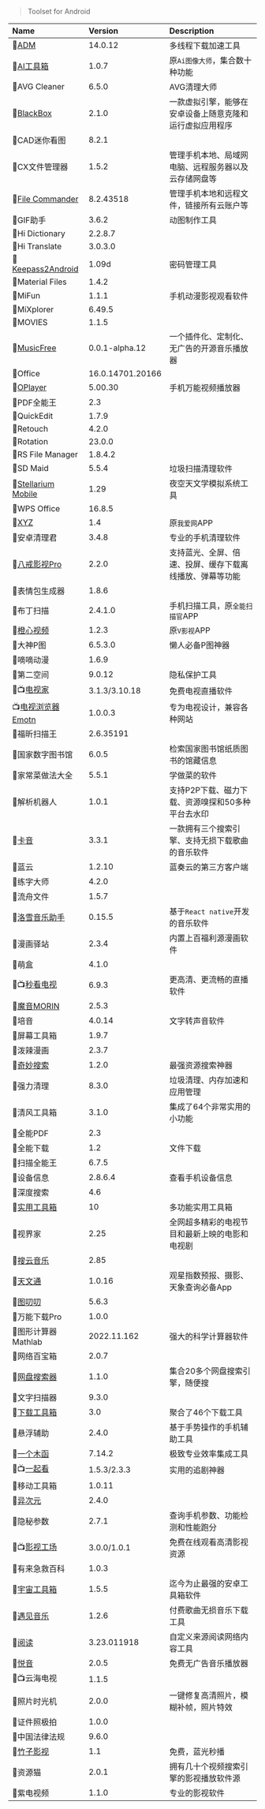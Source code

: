 > Toolset for Android

| Name                                   | Version          | Description                                              |
| :------------------------------------- | :--------------- | :------------------------------------------------------- |
| 📱[ADM][ADM]                            | 14.0.12          | 多线程下载加速工具                                       |
| 📱[AI工具箱][AI工具箱]                  | 1.0.7            | 原`Ai图像大师`，集合数十种功能                           |
| 📱AVG Cleaner                           | 6.5.0            | AVG清理大师                                              |
| 📱[BlackBox][BlackBox]                  | 2.1.0            | 一款虚拟引擎，能够在安卓设备上随意克隆和运行虚拟应用程序 |
| 📱CAD迷你看图                           | 8.2.1            |                                                          |
| 📱CX文件管理器                          | 1.5.2            | 管理手机本地、局域网电脑、远程服务器以及云存储网盘等     |
| 📱[File Commander][FileCommander]       | 8.2.43518        | 管理手机本地和远程文件，链接所有云账户等                 |
| 📱GIF助手                               | 3.6.2            | 动图制作工具                                             |
| 📱Hi Dictionary                         | 2.2.8.7          |                                                          |
| 📱Hi Translate                          | 3.0.3.0          |                                                          |
| 📱[Keepass2Android][Keepass2Android]    | 1.09d            | 密码管理工具                                             |
| 📱Material Files                        | 1.4.2            |                                                          |
| 📱MiFun                                 | 1.1.1            | 手机动漫影视观看软件                                     |
| 📱MiXplorer                             | 6.49.5           |                                                          |
| 📱MOVIES                                | 1.1.5            |                                                          |
| 📱[MusicFree][MusicFree]                | 0.0.1-alpha.12   | 一个插件化、定制化、无广告的开源音乐播放器               |
| 📱Office                                | 16.0.14701.20166 |                                                          |
| 📱[OPlayer][OPlayer]                    | 5.00.30          | 手机万能视频播放器                                       |
| 📱PDF全能王                             | 2.3              |                                                          |
| 📱QuickEdit                             | 1.7.9            |                                                          |
| 📱Retouch                               | 4.2.0            |                                                          |
| 📱Rotation                              | 23.0.0           |                                                          |
| 📱RS File Manager                       | 1.8.4.2          |                                                          |
| 📱SD Maid                               | 5.5.4            | 垃圾扫描清理软件                                         |
| 📱[Stellarium Mobile][StellariumMobile] | 1.29             | 夜空天文学模拟系统工具                                   |
| 📱WPS Office                            | 16.8.5           |                                                          |
| 📱[XYZ][XYZ]                            | 1.4              | 原`我爱网`APP                                            |
| 📱安卓清理君                            | 3.4.8            | 专业的手机清理软件                                       |
| 📱[八戒影视Pro][八戒影视]               | 2.2.0            | 支持蓝光、全屏、倍速、投屏、缓存下载离线播放、弹幕等功能 |
| 📱表情包生成器                          | 1.8.6            |                                                          |
| 📱布丁扫描                              | 2.4.1.0          | 手机扫描工具，原`全能扫描官`APP                          |
| 📱[橙心视频][橙心视频]                  | 1.2.3            | 原`V影视`APP                                             |
| 📱大神P图                               | 6.5.3.0          | 懒人必备P图神器                                          |
| 📱嘀嘀动漫                              | 1.6.9            |                                                          |
| 📱第二空间                              | 9.0.12           | 隐私保护工具                                             |
| 📱📺[电视家][电视家]                     | 3.1.3/3.10.18    | 免费电视直播软件                                         |
| 📺[电视浏览器Emotn][电视浏览器Emotn]    | 1.0.0.3          | 专为电视设计，兼容各种网站                               |
| 📱福昕扫描王                            | 2.6.35191        |                                                          |
| 📱国家数字图书馆                        | 6.0.5            | 检索国家图书馆纸质图书的馆藏信息                         |  |
| 📱家常菜做法大全                        | 5.5.1            | 学做菜的软件                                             |
| 📱解析机器人                            | 1.0.1            | 支持P2P下载、磁力下载、资源嗅探和50多种平台去水印        |
| 📱[卡音][卡音]                          | 3.3.1            | 一款拥有三个搜索引擎、支持无损下载歌曲的音乐软件         |
| 📱蓝云                                  | 1.2.10           | 蓝奏云的第三方客户端                                     |
| 📱练字大师                              | 4.2.0            |                                                          |
| 📱流舟文件                              | 1.5.7            |                                                          |
| 📱[洛雪音乐助手][洛雪音乐助手]          | 0.15.5           | 基于`React native`开发的音乐软件                         |
| 📱漫画驿站                              | 2.3.4            | 内置上百福利源漫画软件                                   |
| 📱萌盒                                  | 4.1.0            |                                                          |
| 📱📺[秒看电视][秒看电视]                 | 6.9.3            | 更高清、更流畅的直播软件                                 |
| 📱[魔音MORIN][魔音]                     | 2.5.3            |                                                          |
| 📱培音                                  | 4.0.14           | 文字转声音软件                                           |
| 📱屏幕工具箱                            | 1.9.7            |                                                          |
| 📱泼辣漫画                              | 2.3.7            |                                                          |
| 📱[奇妙搜索][奇妙搜索]                  | 1.2.0            | 最强资源搜索神器                                         |
| 📱强力清理                              | 8.3.0            | 垃圾清理、内存加速和应用管理                             |
| 📱清风工具箱                            | 3.1.0            | 集成了64个非常实用的小功能                               |
| 📱全能PDF                               | 2.3              |                                                          |
| 📱全能下载                              | 1.2              | 文件下载                                                 |
| 📱扫描全能王                            | 6.7.5            |                                                          |
| 📱设备信息                              | 2.8.6.4          | 查看手机设备信息                                         |
| 📱深度搜索                              | 4.6              |                                                          |
| 📱[实用工具箱][实用工具箱]              | 10               | 多功能实用工具箱                                         |
| 📱视界家                                | 2.25             | 全网超多精彩的电视节目和最新上映的电影和电视剧           |
| 📱[搜云音乐][搜云音乐]                  | 2.85             |                                                          |
| 📱[天文通][天文通]                      | 1.0.16           | 观星指数预报、摄影、天象查询必备App                      |
| 📱[图叨叨][图叨叨]                      | 5.6.3            |                                                          |
| 📱万能下载Pro                           | 1.0.0            |                                                          |
| 📱图形计算器 Mathlab                    | 2022.11.162      | 强大的科学计算器软件                                     |
| 📱网络百宝箱                            | 2.0.7            |                                                          |
| 📱[网盘搜索器][网盘搜索器]              | 1.1.0            | 集合20多个网盘搜索引擎，随便搜                           |
| 📱文字扫描器                            | 9.3.0            |                                                          |
| 📱[下载工具箱][下载工具箱]              | 3.0              | 聚合了46个下载工具                                       |
| 📱悬浮辅助                              | 2.4.0            | 基于手势操作的手机辅助工具                               |
| 📱[一个木函][一个木函]                  | 7.14.2           | 极致专业效率集成工具                                     |
| 📱📺[一起看][一起看]                     | 1.5.3/2.3.3      | 实用的追剧神器                                           |
| 📱移动工具箱                            | 1.0.11           |                                                          |
| 📱[异次元][异次元]                      | 2.4.0            |                                                          |
| 📱隐秘参数                              | 2.7.1            | 查询手机参数、功能检测和性能跑分                         |
| 📱📺[影视工场][影视工场]                 | 3.0.0/1.0.1      | 免费在线观看高清影视资源                                 |
| 📱有来急救百科                          | 1.0.3            |
| 📱[宇宙工具箱][宇宙工具箱]              | 1.5.5            | 迄今为止最强的安卓工具箱软件                             |
| 📱[遇见音乐][遇见音乐]                  | 1.2.6            | 付费歌曲无损音乐下载工具                                 |
| 📱[阅读][阅读]                          | 3.23.011918      | 自定义来源阅读网络内容工具                               |
| 📱[悦音][悦音]                          | 2.0.5            | 免费无广告音乐播放器                                     |
| 📱📺云海电视                             | 1.1.5            |                                                          |
| 📱照片时光机                            | 2.0.0            | 一键修复高清照片，模糊补帧，照片特效                     |
| 📱证件照极拍                            | 1.0.0            |                                                          |
| 📱中国法律法规                          | 9.6.0            |                                                          |
| 📱[竹子影视][竹子影视]                  | 1.1              | 免费，蓝光秒播                                           |
| 📱资源猫                                | 2.0.1            | 拥有几十个视频搜索引擎的影视播放软件源                   |
| 📱紫电视频                              | 1.1.0            | 专业的影视软件                                           |

[ADM]: https://advanced-download-manager.fileplanet.com/apk '跳转主页'
[AI工具箱]: https://bgg.lanzout.com/b02djlyqb '跳转下载页'
[BlackBox]: https://github.com/FBlackBox/BlackBox '跳转主页'
[FileCommander]: https://www.mobisystems.com/zh-cn/file-commander-premium/ '跳转主页'
[Keepass2Android]: https://github.com/PhilippC/keepass2android '跳转主页'
[MusicFree]: http://musicfree.upup.fun/ '跳转主页'
[OPlayer]: http://www.j9p.com/down/530688.html '跳转下载页'
[StellariumMobile]: https://www.stellarium-labs.com/stellarium-mobile-plus/ '跳转主页'
[XYZ]: https://app.qzone520.com/ '跳转下载页'
[八戒影视]: https://wwb.lanzoub.com/b03193ngb '跳转下载页'
[橙心视频]: https://vyshi.app/ '跳转下载页'
[电视家]: https://www.idianshijia.com/ '跳转主页'
[电视浏览器Emotn]: https://app.emotn.com/browser/ '跳转主页'
[卡音]: http://www.janz.plus/ '跳转主页'
[洛雪音乐助手]: https://lxmusic.toside.cn/ '跳转主页'
[秒看电视]: http://miaokantv.cn/ '跳转主页'
[魔音]: https://pan.quark.cn/s/7467f054104a '跳转下载页'
[奇妙搜索]: http://www.magicalsearch.cn/ '跳转主页'
[实用工具箱]: https://www.sygjx.com/ '跳转主页'
[搜云音乐]: http://symusic.top/ '跳转下载页'
[天文通]: https://laysky.com/ '跳转主页'
[图叨叨]: https://wwe.lanzoui.com/s/daodaopic '跳转下载页'
[网盘搜索器]: https://dmla.lanzouv.com/b05ojxj7i '跳转下载页'
[下载工具箱]: http://tool.1foo.com/config/upload/up.html '跳转下载页'
[一个木函]: https://www.woobx.cn/ '跳转主页'
[一起看]: https://www.yqk10.app/ '跳转主页'
[异次元]: https://yiciyuan.lanzoui.com/b00ej0kba '跳转下载页'
[影视工场]: https://www.ysgcapp.com/ '跳转主页'
[宇宙工具箱]: https://bgg.lanzout.com/b02cnadsj '跳转下载页'
[遇见音乐]: https://www.whg6.com/21262.html '跳转主页'
[阅读]: https://yd.mgz6.cc/ '跳转主页'
[悦音]: https://wwu.lanzouf.com/ie3Ey04ck8wh '跳转下载页'
[竹子影视]: https://zhuzi.app/ '跳转主页'
